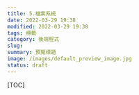 ```yaml
---
title: 5.檔案系統
date: 2022-03-29 19:38
modified: 2022-03-29 19:38
tags: 標籤
category: 後端程式
slug:
summary: 預覽標題
image: /images/default_preview_image.jpg
status: draft
---
```


[TOC]